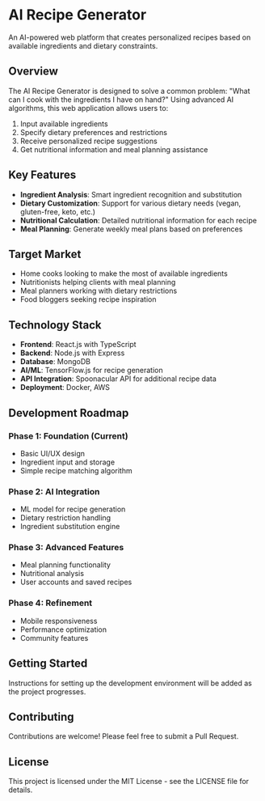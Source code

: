 # AI Recipe Generator

An AI-powered web platform that creates personalized recipes based on available ingredients and dietary constraints.

## Overview

The AI Recipe Generator is designed to solve a common problem: "What can I cook with the ingredients I have on hand?" Using advanced AI algorithms, this web application allows users to:

1. Input available ingredients
2. Specify dietary preferences and restrictions
3. Receive personalized recipe suggestions
4. Get nutritional information and meal planning assistance

## Key Features

- **Ingredient Analysis**: Smart ingredient recognition and substitution
- **Dietary Customization**: Support for various dietary needs (vegan, gluten-free, keto, etc.)
- **Nutritional Calculation**: Detailed nutritional information for each recipe
- **Meal Planning**: Generate weekly meal plans based on preferences

## Target Market

- Home cooks looking to make the most of available ingredients
- Nutritionists helping clients with meal planning
- Meal planners working with dietary restrictions
- Food bloggers seeking recipe inspiration

## Technology Stack

- **Frontend**: React.js with TypeScript
- **Backend**: Node.js with Express
- **Database**: MongoDB
- **AI/ML**: TensorFlow.js for recipe generation
- **API Integration**: Spoonacular API for additional recipe data
- **Deployment**: Docker, AWS

## Development Roadmap

### Phase 1: Foundation (Current)
- Basic UI/UX design
- Ingredient input and storage
- Simple recipe matching algorithm

### Phase 2: AI Integration
- ML model for recipe generation
- Dietary restriction handling
- Ingredient substitution engine

### Phase 3: Advanced Features
- Meal planning functionality
- Nutritional analysis
- User accounts and saved recipes

### Phase 4: Refinement
- Mobile responsiveness
- Performance optimization
- Community features

## Getting Started

Instructions for setting up the development environment will be added as the project progresses.

## Contributing

Contributions are welcome! Please feel free to submit a Pull Request.

## License

This project is licensed under the MIT License - see the LICENSE file for details.